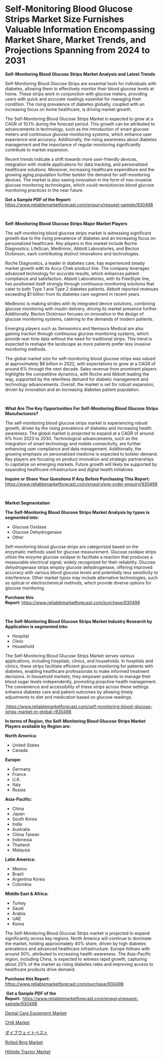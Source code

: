<p><h1>Self-Monitoring Blood Glucose Strips Market Size Furnishes Valuable Information Encompassing Market Share, Market Trends, and Projections Spanning from 2024 to 2031</h1></p><p><strong>Self-Monitoring Blood Glucose Strips Market Analysis and Latest Trends</strong></p>
<p><p>Self-Monitoring Blood Glucose Strips are essential tools for individuals with diabetes, allowing them to effectively monitor their blood glucose levels at home. These strips work in conjunction with glucose meters, providing users with quick and accurate readings essential for managing their condition. The rising prevalence of diabetes globally, coupled with an increasing focus on home healthcare, is driving market growth. </p><p>The Self-Monitoring Blood Glucose Strips Market is expected to grow at a CAGR of 10.1% during the forecast period. This growth can be attributed to advancements in technology, such as the introduction of smart glucose meters and continuous glucose monitoring systems, which enhance user experience and accuracy. Additionally, the rising awareness about diabetes management and the importance of regular monitoring significantly contribute to market expansion. </p><p>Recent trends indicate a shift towards more user-friendly devices, integration with mobile applications for data tracking, and personalized healthcare solutions. Moreover, increasing healthcare expenditure and the growing aging population further bolster the demand for self-monitoring devices. The market is also seeing innovation in the form of non-invasive glucose monitoring technologies, which could revolutionize blood glucose monitoring practices in the near future.</p></p>
<p><strong>Get a Sample PDF of the Report:&nbsp;</strong> <a href="https://www.reliablemarketforecast.com/enquiry/request-sample/930498">https://www.reliablemarketforecast.com/enquiry/request-sample/930498</a></p>
<p>&nbsp;</p>
<p><strong>Self-Monitoring Blood Glucose Strips Major Market Players</strong></p>
<p><p>The self-monitoring blood glucose strips market is witnessing significant growth due to the rising prevalence of diabetes and an increasing focus on personalized healthcare. Key players in this market include Roche Diagnostics, LifeScan, Medtronic, Abbott Laboratories, and Becton Dickinson, each contributing distinct innovations and technologies.</p><p>Roche Diagnostics, a leader in diabetes care, has experienced steady market growth with its Accu-Chek product line. The company leverages advanced technology for accurate results, which enhances patient compliance and satisfaction. Abbott Laboratories, with its FreeStyle line, has positioned itself strongly through continuous monitoring solutions that cater to both Type 1 and Type 2 diabetes patients. Abbott reported revenues exceeding $1 billion from its diabetes care segment in recent years.</p><p>Medtronic is making strides with its integrated device solutions, combining glucose monitoring with insulin delivery, driving its market presence further. Additionally, Becton Dickinson focuses on innovation in the design of glucose monitoring systems, catering to the demands of modern patients.</p><p>Emerging players such as Senseonics and Nemaura Medical are also gaining traction through continuous glucose monitoring systems, which provide real-time data without the need for traditional strips. This trend is expected to reshape the landscape as more patients prefer less invasive monitoring methods.</p><p>The global market size for self-monitoring blood glucose strips was valued at approximately $8 billion in 2022, with expectations to grow at a CAGR of around 6% through the next decade. Sales revenue from prominent players highlights the competitive dynamics, with Roche and Abbott leading the way, supported by the relentless demand for diabetic management and technology advancements. Overall, the market is set for robust expansion, driven by innovation and an increasing diabetes patient population.</p></p>
<p>&nbsp;</p>
<p><strong>What Are The Key Opportunities For Self-Monitoring Blood Glucose Strips Manufacturers?</strong></p>
<p><p>The self-monitoring blood glucose strips market is experiencing robust growth, driven by the rising prevalence of diabetes and increasing health awareness. The global market is projected to expand at a CAGR of around 6% from 2023 to 2030. Technological advancements, such as the integration of smart technology and mobile connectivity, are further enhancing user compliance and data management. Additionally, the growing emphasis on personalized medicine is expected to bolster demand. Key players are focusing on product innovation and strategic partnerships to capitalize on emerging markets. Future growth will likely be supported by expanding healthcare infrastructure and digital health initiatives.</p></p>
<p><strong>Inquire or Share Your Questions If Any Before Purchasing This Report:</strong> <a href="https://www.reliablemarketforecast.com/enquiry/pre-order-enquiry/930498">https://www.reliablemarketforecast.com/enquiry/pre-order-enquiry/930498</a></p>
<p>&nbsp;</p>
<p><strong>Market Segmentation</strong></p>
<p><strong>The Self-Monitoring Blood Glucose Strips Market Analysis by types is segmented into:</strong></p>
<p><ul><li>Glucose Oxidase</li><li>Glucose Dehydrogenase</li><li>Other</li></ul></p>
<p><p>Self-monitoring blood glucose strips are categorized based on the enzymatic methods used for glucose measurement. Glucose oxidase strips utilize the enzyme glucose oxidase to facilitate a reaction that produces a measurable electrical signal, widely recognized for their reliability. Glucose dehydrogenase strips employ glucose dehydrogenase, offering improved accuracy with various blood glucose levels and potentially less sensitivity to interference. Other market types may include alternative technologies, such as optical or electrochemical methods, which provide diverse options for glucose monitoring.</p></p>
<p><strong>Purchase this Report:&nbsp;</strong><a href="https://www.reliablemarketforecast.com/purchase/930498">https://www.reliablemarketforecast.com/purchase/930498</a></p>
<p>&nbsp;</p>
<p><strong>The Self-Monitoring Blood Glucose Strips Market Industry Research by Application is segmented into:</strong></p>
<p><ul><li>Hospital</li><li>Clinic</li><li>Household</li></ul></p>
<p><p>The Self-Monitoring Blood Glucose Strips Market serves various applications, including hospitals, clinics, and households. In hospitals and clinics, these strips facilitate efficient glucose monitoring for patients with diabetes, enabling healthcare professionals to make informed treatment decisions. In household markets, they empower patients to manage their blood sugar levels independently, promoting proactive health management. The convenience and accessibility of these strips across these settings enhance diabetes care and patient outcomes by allowing timely adjustments to diet and medication based on glucose readings.</p></p>
<p><a href="https://www.reliablemarketforecast.com/self-monitoring-blood-glucose-strips-market-in-global-r930498">&nbsp;https://www.reliablemarketforecast.com/self-monitoring-blood-glucose-strips-market-in-global-r930498</a></p>
<p><strong>In terms of Region, the Self-Monitoring Blood Glucose Strips Market Players available by Region are:</strong></p>
<p>
    <p> <strong> North America: </strong>
        <ul>
            <li>United States</li>
            <li>Canada</li>
        </ul>
        </p> 
    <p> <strong> Europe: </strong>
        <ul>
            <li>Germany</li>
            <li>France</li>
            <li>U.K.</li>
            <li>Italy</li>
            <li>Russia</li>
        </ul>
        </p> 
    <p> <strong> Asia-Pacific: </strong>
        <ul>
            <li>China</li>
            <li>Japan</li>
            <li>South Korea</li>
            <li>India</li>
            <li>Australia</li>
            <li>China Taiwan</li>
            <li>Indonesia</li>
            <li>Thailand</li>
            <li>Malaysia</li>
        </ul>
        </p> 
    <p> <strong> Latin America: </strong>
        <ul>
            <li>Mexico</li>
            <li>Brazil</li>
            <li>Argentina Korea</li>
            <li>Colombia</li>
        </ul>
        </p> 
    <p> <strong> Middle East & Africa: </strong>
        <ul>
            <li>Turkey</li>
            <li>Saudi</li>
            <li>Arabia</li>
            <li>UAE</li>
            <li>Korea</li>
        </ul>
    </p>
    </p>
<p><p>The Self-Monitoring Blood Glucose Strips market is projected to expand significantly across key regions. North America will continue to dominate the market, holding approximately 40% share, driven by high diabetes prevalence and advanced healthcare infrastructure. Europe follows with around 30%, attributed to increasing health awareness. The Asia-Pacific region, including China, is expected to witness rapid growth, capturing about 25% of the market as rising diabetes rates and improving access to healthcare products drive demand.</p></p>
<p><strong>Purchase this Report: </strong><a href="https://www.reliablemarketforecast.com/purchase/930498">https://www.reliablemarketforecast.com/purchase/930498</a></p>
<p>&nbsp;<strong>Get a Sample PDF of the Report:&nbsp;&nbsp;</strong><a href="https://www.reliablemarketforecast.com/enquiry/request-sample/930498">https://www.reliablemarketforecast.com/enquiry/request-sample/930498</a></p>
<p><strong></strong></p>
<p><p><a href="https://www.linkedin.com/pulse/what-growth-drivers-dental-care-equipment-market-comprehensive-fllce?trackingId=O8pQjSIaQbCVJbICxj3HyA%3D%3D">Dental Care Equipment Market</a></p><p><a href="https://issuu.com/reportprime-2/docs/cha-market-size-2030.pptx_77fbd471aecb0d">CHA Market</a></p><p><a href="https://medium.com/@alioukaye1/dive-weight-vests-market-%E3%81%AF-%E3%82%B3%E3%82%B9%E3%83%88%E7%AE%A1%E7%90%86%E3%81%A8%E5%8A%B9%E7%8E%87%E5%90%91%E4%B8%8A%E3%82%92%E5%84%AA%E5%85%88%E3%81%97%E3%81%BE%E3%81%99-%E3%81%95%E3%82%89%E3%81%AB-%E5%A0%B1%E5%91%8A%E6%9B%B8%E3%81%AF%E5%B8%82%E5%A0%B4%E3%81%AE%E9%9C%80%E8%A6%81%E9%9D%A2%E3%81%A8%E4%BE%9B%E7%B5%A6%E9%9D%A2%E3%81%AE%E4%B8%A1%E6%96%B9%E3%82%92%E3%82%AB%E3%83%90%E3%83%BC%E3%81%97%E3%81%A6%E3%81%84%E3%81%BE%E3%81%99-dive-weight-vests-%E5%B8%82%E5%A0%B4%E3%81%AF-ba60ac83e6bf">ダイブウェイトベスト</a></p><p><a href="https://issuu.com/reportprime-2/docs/rolled-ring-market-size-2030.pptx_13ce51dfc33624">Rolled Ring Market</a></p><p><a href="https://medium.com/@eltaoberts/the-global-hillside-tractor-market-is-at-the-forefront-of-innovation-driving-rapid-industry-f2b572455ad5">Hillside Tractor Market</a></p></p>